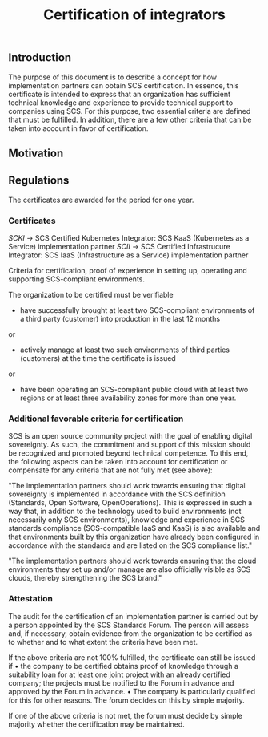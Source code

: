 ﻿---
title: Certification of integrators
type: Procedural
status: Draft
track: Global
description: |
   SCS-0007 defines the process and rules on how SCS certified integrators are certified.
---

## Introduction

The purpose of this document is to describe a concept for how implementation partners can obtain SCS certification. In essence, this certificate is intended to express that an organization has sufficient technical knowledge and experience to provide technical support to companies using SCS. 
For this purpose, two essential criteria are defined that must be fulfilled. In addition, there are a few other criteria that can be taken into account in favor of certification.

## Motivation

## Regulations

The certificates are awarded for the period for one year.

### Certificates

_SCKI_ → SCS Certified Kubernetes Integrator: SCS KaaS (Kubernetes as a Service) implementation partner
_SCII_ → SCS Certified Infrastrucure Integrator: SCS IaaS (Infrastructure as a Service) implementation partner

Criteria for certification, proof of experience in setting up, operating and supporting SCS-compliant environments.

The organization to be certified must be verifiable

- have successfully brought at least two SCS-compliant environments of a third party (customer) into production in the last 12 months 

or 

- actively manage at least two such environments of third parties (customers) at the time the certificate is issued 

or 

- have been operating an SCS-compliant public cloud with at least two regions or at least three availability zones for more than one year.

### Additional favorable criteria for certification

SCS is an open source community project with the goal of enabling digital sovereignty. As such, the commitment and support of this mission should be recognized and promoted beyond technical competence. To this end, the following aspects can be taken into account for certification or compensate for any criteria that are not fully met (see above):

"The implementation partners should work towards ensuring that digital sovereignty is implemented in accordance with the SCS definition (Standards, Open Software, OpenOperations). This is expressed in such a way that, in addition to the technology used to build environments (not necessarily only SCS environments), knowledge and experience in SCS standards compliance (SCS-compatible IaaS and KaaS) is also available and that environments built by this organization have already been configured in accordance with the standards and are listed on the SCS compliance list."

"The implementation partners should work towards ensuring that the cloud environments they set up and/or manage are also officially visible as SCS clouds, thereby strengthening the SCS brand."

### Attestation

The audit for the certification of an implementation partner is carried out by a person appointed by the SCS Standards Forum. The person will assess and, if necessary, obtain evidence from the organization to be certified as to whether and to what extent the criteria have been met. 

If the above criteria are not 100% fulfilled, the certificate can still be issued if 
    • the company to be certified obtains proof of knowledge through a suitability loan for at least one joint project with an already certified company; the projects must be notified to the Forum in advance and approved by the Forum in advance. 
    • The company is particularly qualified for this for other reasons. The forum decides on this by simple majority.
  
If one of the above criteria is not met, the forum must decide by simple majority whether the certification may be maintained. 
